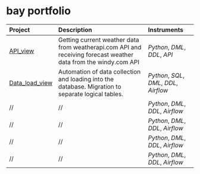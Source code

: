 # bay portfolio

| Project | Description | Instruments |
| :---------------------- | :---------------------- | :---------------------- |
| [API_view](/API/) | Getting current weather data from weatherapi.com API and receiving forecast weather data from the windy.com API | *Python*, *DML*, *DDL*, *API* | 
|[Data_load_view](/Data_load/) | Automation of data collection and loading into the database. Migration to separate logical tables.| *Python*, *SQL*, *DML*, *DDL*, *Airflow*| 
| // |  //  | *Python*, *DML*, *DDL*, *Airflow*| 
| //  |  //  | *Python*, *DML*, *DDL*, *Airflow*| 
| // | // | *Python*, *DML*, *DDL*, *Airflow*| 
| // |  //  | *Python*, *DML*, *DDL*, *Airflow*| 
